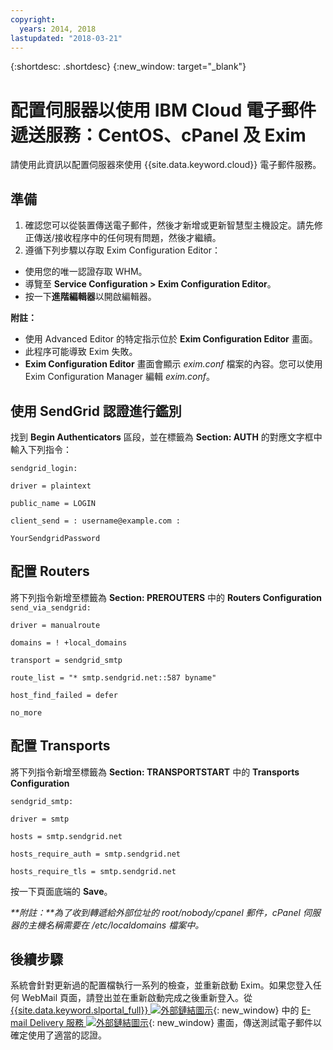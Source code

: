 ```yaml
---
copyright:
  years: 2014, 2018
lastupdated: "2018-03-21"
---
```


{:shortdesc: .shortdesc}
{:new_window: target="_blank"}

# 配置伺服器以使用 IBM Cloud 電子郵件遞送服務：CentOS、cPanel 及 Exim

請使用此資訊以配置伺服器來使用 {{site.data.keyword.cloud}} 電子郵件服務。 

## 準備

1.  確認您可以從裝置傳送電子郵件，然後才新增或更新智慧型主機設定。請先修正傳送/接收程序中的任何現有問題，然後才繼續。
2. 遵循下列步驟以存取 Exim Configuration Editor：
  * 使用您的唯一認證存取 WHM。
  * 導覽至 **Service Configuration > Exim Configuration Editor**。
  * 按一下**進階編輯器**以開啟編輯器。
  
**附註：**
- 使用 Advanced Editor 的特定指示位於 **Exim Configuration Editor** 畫面。
- 此程序可能導致 Exim 失敗。
- **Exim Configuration Editor** 畫面會顯示 _exim.conf_ 檔案的內容。您可以使用 Exim Configuration Manager 編輯 _exim.conf_。

## 使用 SendGrid 認證進行鑑別

找到 **Begin Authenticators** 區段，並在標籤為 **Section: AUTH** 的對應文字框中輸入下列指令：

`sendgrid_login:`

`driver = plaintext`

`public_name = LOGIN`

`client_send = : username@example.com :` 

`YourSendgridPassword`

## 配置 Routers

將下列指令新增至標籤為 **Section: PREROUTERS** 中的 **Routers Configuration**
`send_via_sendgrid:`

`driver = manualroute`

`domains = ! +local_domains`

`transport = sendgrid_smtp`

`route_list = "* smtp.sendgrid.net::587 byname"`

`host_find_failed = defer`

`no_more`

## 配置 Transports

將下列指令新增至標籤為 **Section: TRANSPORTSTART** 中的 **Transports Configuration**

`sendgrid_smtp:`

`driver = smtp`

`hosts = smtp.sendgrid.net`

`hosts_require_auth = smtp.sendgrid.net`

`hosts_require_tls = smtp.sendgrid.net`

按一下頁面底端的 **Save**。

<em>**附註：**為了收到轉遞給外部位址的 root/nobody/cpanel 郵件，cPanel 伺服器的主機名稱需要在 /etc/localdomains 檔案中。</em>

## 後續步驟

系統會針對更新過的配置檔執行一系列的檢查，並重新啟動 Exim。如果您登入任何 WebMail 頁面，請登出並在重新啟動完成之後重新登入。從 [{{site.data.keyword.slportal_full}} ![外部鏈結圖示](../../icons/launch-glyph.svg "外部鏈結圖示")](https://control.softlayer.com/){: new_window} 中的 [E-mail Delivery 服務 ![外部鏈結圖示](../../icons/launch-glyph.svg "外部鏈結圖示")](https://control.softlayer.com/services/emaildelivery){: new_window} 畫面，傳送測試電子郵件以確定使用了適當的認證。
